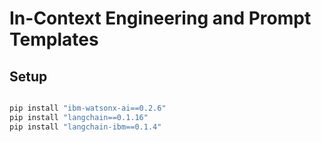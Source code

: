 # In-Context Engineering and Prompt Templates

## Setup

```python

pip install "ibm-watsonx-ai==0.2.6"
pip install "langchain==0.1.16" 
pip install "langchain-ibm==0.1.4"
```